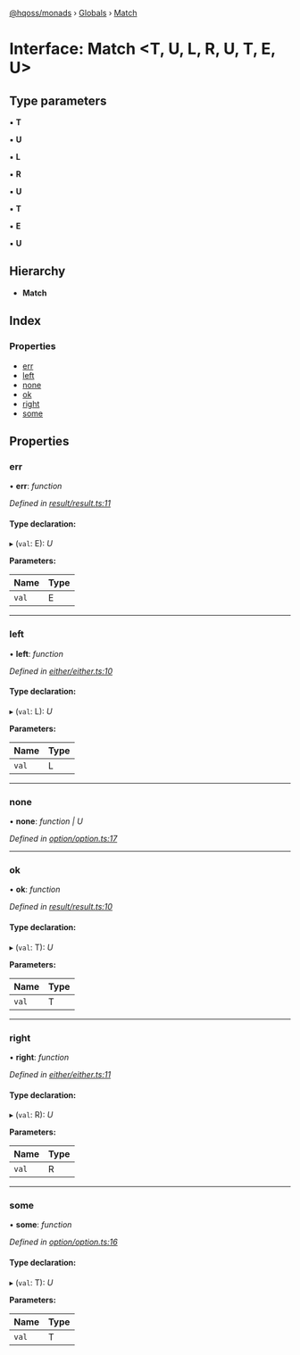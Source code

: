 [@hqoss/monads](../README.md) › [Globals](../globals.md) › [Match](match.md)

# Interface: Match <**T, U, L, R, U, T, E, U**>

## Type parameters

▪ **T**

▪ **U**

▪ **L**

▪ **R**

▪ **U**

▪ **T**

▪ **E**

▪ **U**

## Hierarchy

* **Match**

## Index

### Properties

* [err](match.md#err)
* [left](match.md#left)
* [none](match.md#none)
* [ok](match.md#ok)
* [right](match.md#right)
* [some](match.md#some)

## Properties

###  err

• **err**: *function*

*Defined in [result/result.ts:11](https://github.com/qworks-io/monads/blob/6a3a7f7/src/result/result.ts#L11)*

#### Type declaration:

▸ (`val`: E): *U*

**Parameters:**

Name | Type |
------ | ------ |
`val` | E |

___

###  left

• **left**: *function*

*Defined in [either/either.ts:10](https://github.com/qworks-io/monads/blob/6a3a7f7/src/either/either.ts#L10)*

#### Type declaration:

▸ (`val`: L): *U*

**Parameters:**

Name | Type |
------ | ------ |
`val` | L |

___

###  none

• **none**: *function | U*

*Defined in [option/option.ts:17](https://github.com/qworks-io/monads/blob/6a3a7f7/src/option/option.ts#L17)*

___

###  ok

• **ok**: *function*

*Defined in [result/result.ts:10](https://github.com/qworks-io/monads/blob/6a3a7f7/src/result/result.ts#L10)*

#### Type declaration:

▸ (`val`: T): *U*

**Parameters:**

Name | Type |
------ | ------ |
`val` | T |

___

###  right

• **right**: *function*

*Defined in [either/either.ts:11](https://github.com/qworks-io/monads/blob/6a3a7f7/src/either/either.ts#L11)*

#### Type declaration:

▸ (`val`: R): *U*

**Parameters:**

Name | Type |
------ | ------ |
`val` | R |

___

###  some

• **some**: *function*

*Defined in [option/option.ts:16](https://github.com/qworks-io/monads/blob/6a3a7f7/src/option/option.ts#L16)*

#### Type declaration:

▸ (`val`: T): *U*

**Parameters:**

Name | Type |
------ | ------ |
`val` | T |
